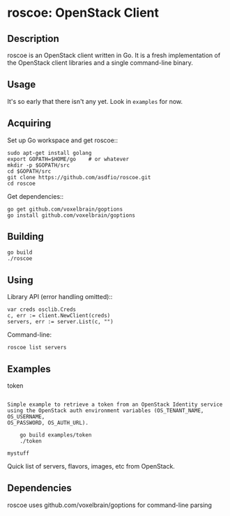 roscoe: OpenStack Client
========================

Description
-----------

roscoe is an OpenStack client written in Go.  It is a fresh implementation
of the OpenStack client libraries and a single command-line binary.

Usage
-----

It's so early that there isn't any yet.  Look in ``examples`` for now.

Acquiring
---------

Set up Go workspace and get roscoe::

    sudo apt-get install golang
    export GOPATH=$HOME/go    # or whatever
    mkdir -p $GOPATH/src
    cd $GOPATH/src
    git clone https://github.com/asdfio/roscoe.git
    cd roscoe

Get dependencies::

    go get github.com/voxelbrain/goptions
    go install github.com/voxelbrain/goptions

Building
--------

    go build
    ./roscoe

Using
-----

Library API (error handling omitted)::

    var creds osclib.Creds
    c, err := client.NewClient(creds)
    servers, err := server.List(c, "")

Command-line:

    roscoe list servers

Examples
--------

token
~~~~~

Simple example to retrieve a token from an OpenStack Identity service
using the OpenStack auth environment variables (OS_TENANT_NAME, OS_USERNAME,
OS_PASSWORD, OS_AUTH_URL).

    go build examples/token
    ./token

mystuff
~~~~~~~

Quick list of servers, flavors, images, etc from OpenStack.

Dependencies
------------

roscoe uses github.com/voxelbrain/goptions for command-line parsing
